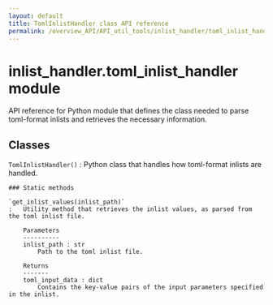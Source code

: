 ```yaml
---
layout: default
title: TomlInlistHandler class API reference
permalink: /overview_API/API_util_tools/inlist_handler/toml_inlist_handler.html
---
```


# inlist_handler.toml_inlist_handler module

API reference for Python module that defines the class needed to parse toml-format inlists and retrieves the necessary information.

## Classes

`TomlInlistHandler()`
:   Python class that handles how toml-format inlists are handled.

    ### Static methods

    `get_inlist_values(inlist_path)`
    :   Utility method that retrieves the inlist values, as parsed from the toml inlist file.
        
        Parameters
        ----------
        inlist_path : str
            Path to the toml inlist file.
        
        Returns
        -------
        toml_input_data : dict
            Contains the key-value pairs of the input parameters specified in the inlist.
